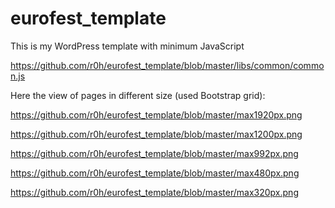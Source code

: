# eurofest_template

This is my WordPress template with minimum JavaScript

https://github.com/r0h/eurofest_template/blob/master/libs/common/common.js

Here the view of pages in different size (used Bootstrap grid):

https://github.com/r0h/eurofest_template/blob/master/max1920px.png

https://github.com/r0h/eurofest_template/blob/master/max1200px.png

https://github.com/r0h/eurofest_template/blob/master/max992px.png

https://github.com/r0h/eurofest_template/blob/master/max480px.png

https://github.com/r0h/eurofest_template/blob/master/max320px.png
